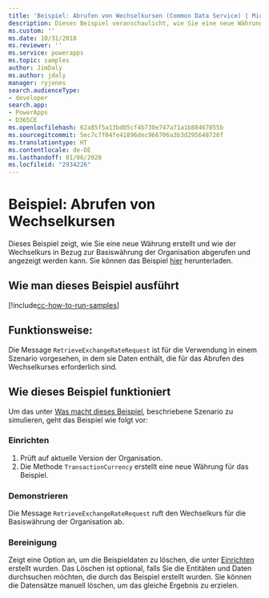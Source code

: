 ```yaml
---
title: 'Beispiel: Abrufen von Wechselkursen (Common Data Service) | Microsoft-Dokumentation'
description: Dieses Beispiel veranschaulicht, wie Sie eine neue Währung erstellen und den Wechselkurs abrufen und anzeigen.
ms.custom: ''
ms.date: 10/31/2018
ms.reviewer: ''
ms.service: powerapps
ms.topic: samples
author: JimDaly
ms.author: jdaly
manager: ryjones
search.audienceType:
- developer
search.app:
- PowerApps
- D365CE
ms.openlocfilehash: 62a85f5a13bd05cf4b730e747a71a1b88467055b
ms.sourcegitcommit: 5ec7c7f04fe41896dec966706a3b3d295648726f
ms.translationtype: HT
ms.contentlocale: de-DE
ms.lasthandoff: 01/06/2020
ms.locfileid: "2934226"
---
```

# <a name="sample-retrieve-currency-exchange-rate"></a>Beispiel: Abrufen von Wechselkursen

<!-- https://docs.microsoft.com/dynamics365/customer-engagement/developer/sample-retrieve-currency-exchange-rate -->

Dieses Beispiel zeigt, wie Sie eine neue Währung erstellt und wie der Wechselkurs in Bezug zur Basiswährung der Organisation abgerufen und angezeigt werden kann. Sie können das Beispiel [hier](https://github.com/Microsoft/PowerApps-Samples/tree/master/cds/orgsvc/C%23/RetrieveCurrencyExchangeRate) herunterladen.

## <a name="how-to-run-this-sample"></a>Wie man dieses Beispiel ausführt

[!include[cc-how-to-run-samples](../../includes/cc-how-to-run-samples.md)]

## <a name="what-this-sample-does"></a>Funktionsweise:

Die Message `RetrieveExchangeRateRequest` ist für die Verwendung in einem Szenario vorgesehen, in dem sie Daten enthält, die für das Abrufen des Wechselkurses erforderlich sind.

## <a name="how-this-sample-works"></a>Wie dieses Beispiel funktioniert

Um das unter [Was macht dieses Beispiel](#what-this-sample-does), beschriebene Szenario zu simulieren, geht das Beispiel wie folgt vor:

### <a name="setup"></a>Einrichten

1. Prüft auf aktuelle Version der Organisation. 
2. Die Methode `TransactionCurrency` erstellt eine neue Währung für das Beispiel.

### <a name="demonstrate"></a>Demonstrieren

Die Message `RetrieveExchangeRateRequest` ruft den Wechselkurs für die Basiswährung der Organisation ab.

### <a name="clean-up"></a>Bereinigung

Zeigt eine Option an, um die Beispieldaten zu löschen, die unter [Einrichten](#setup) erstellt wurden. Das Löschen ist optional, falls Sie die Entitäten und Daten durchsuchen möchten, die durch das Beispiel erstellt wurden. Sie können die Datensätze manuell löschen, um das gleiche Ergebnis zu erzielen.
